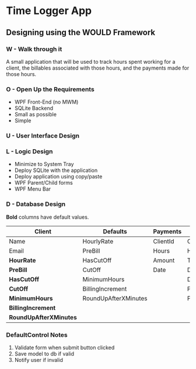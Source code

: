 # Time Logger App

## Designing using the **WOULD** Framework

### **W** - Walk through it

A small application that will be used to track
hours spent working for a client, the billables
associated with those hours, and the payments
made for those hours.

### **O** - Open Up the Requirements

- WPF Front-End (no MWM)
- SQLite Backend
- Small as possible
- Simple

### **U** - User Interface Design

### **L** - Logic Design

- Minimize to System Tray
- Deploy SQLite with the application
- Deploy application using copy/paste
- WPF Parent/Child forms
- WPF Menu Bar

### **D** - Database Design

**Bold** columns have default values.

 | Client                   | Defaults             | Payments | Work        |
 | ------------------------ | -------------------- | -------- | ----------- |
 | Name                     | HourlyRate           | ClientId | ClientId    |
 | Email                    | PreBill              | Hours    | Hours       |
 | **HourRate**             | HasCutOff            | Amount   | Title       |
 | **PreBill**              | CutOff               | Date     | Description |
 | **HasCutOff**            | MinimumHours         |          | Date        |
 | **CutOff**               | Billinglncrement     |          | Paid        |
 | **MinimumHours**         | RoundUpAfterXMinutes |          | PaymentId   |
 | **BillingIncrement**     |                      |          |             |
 | **RoundUpAfterXMinutes** |                      |          |             |







### DefaultControl Notes

1. Validate form when submit button clicked
2. Save model to db if valid
3. Notify user if invalid
